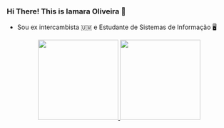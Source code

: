 ### Hi There! This is Iamara Oliveira 👋



-  Sou ex intercambista 🇺🇲 e Estudante de Sistemas de Informação 🖥️



<div align="center">
  <a href="https://github.com/IamaraOliveira">
  <img height="180em" src="https://github-readme-stats.vercel.app/api?username=iamaraoliveira&show_icons=true&theme=dracula&include_all_commits=true&count_private=true"/>
  <img height="180em" src="https://github-readme-stats.vercel.app/api/top-langs/?username=iamaraoliveira&layout=compact&langs_count=7&theme=dracula"/>
</div>


  
  ##
 

<!--
- 🌱 I’m currently learning ...
- 👯 I’m looking to collaborate on ...
- 🤔 I’m looking for help with ...
- 💬 Ask me about ...
- 📫 How to reach me: ...
- 😄 Pronouns: ...
- ⚡ Fun fact: ...
-->

